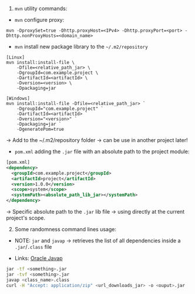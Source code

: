 1. `mvn` utility commands:

- `mvn` configure proxy:

```mvn
mvn -DproxySet=true -Dhttp.proxyHost=<IPv4> -Dhttp.proxyPort=<port> -Dhttp.nonProxyHosts=<domain_name>
```

- `mvn` install new package library to the `~/.m2/repository`

```mvn
[Linux]
mvn install:install-file \
	-Dfile=<relative_path_jar> \
	-DgroupId=com.example.project \
	-DartifactId=<artifactId> \
	-Dversion=<version> \
	-Dpackaging=jar
```

```mvn
[Windows]
mvn install:install-file -Dfile=<relative_path_jar> `
	-DgroupId="com.example.project" `
	-DartifactId=<artifactId> `
	-Dversion="<version>" `
	-Dpackaging=jar `
	-DgeneratePom=true
```

-> Add to the ~/.m2/repository folder -> can be use in another project later!

- `pom.xml` adding the `.jar` file with an absolute path to the project module:

```xml
[pom.xml]
<dependency>
  <groupId>com.example.project</groupId>
  <artifactId>project</artifactId>
  <version>1.0.0</version>
  <scope>system</scope>
  <systemPath><absolute_path_lib_jar></systemPath>
</dependency>
```

-> Specific absolute path to the `.jar` lib file -> using directly at the current project's scope.

2. Some randomness command lines usage:

- NOTE: `jar` and `javap` -> retrieves the list of all dependencies inside a `.jar`/`.class` file

- Links: [Oracle Javap](https://docs.oracle.com/en/java/javase/15/docs/specs/man/javap.html)

```bash
jar -tf <something>.jar
jar -tvf <something>.jar
javap <class_name>.class
curl -H "Accept: application/zip" <url_downloads_jar> -o <ouput>.jar
```